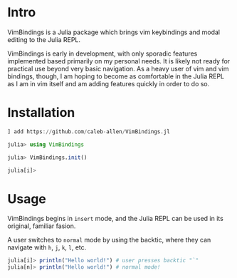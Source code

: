 # Intro

VimBindings is a Julia package which brings vim keybindings and modal editing to the Julia REPL.

VimBindings is early in development, with only sporadic features implemented based primarily on my personal needs. It is likely not ready for practical use beyond very basic navigation. As a heavy user of vim and vim bindings, though, I am hoping to become as comfortable in the Julia REPL as I am in vim itself and am adding features quickly in order to do so.

# Installation

```julia
] add https://github.com/caleb-allen/VimBindings.jl

julia> using VimBindings

julia> VimBindings.init()

julia[i]> 
```

# Usage
VimBindings begins in `insert` mode, and the Julia REPL can be used in its original, familiar fasion.

A user switches to `normal` mode by using the backtic, where they can navigate with `h`, `j`, `k`, `l`, etc.
```julia
julia[i]> println("Hello world!") # user presses backtic "`"
julia[n]> println("Hello world!") # normal mode!
```
